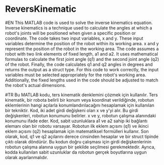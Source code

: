 # ReversKinematic

#EN This MATLAB code is used to solve the inverse kinematics equation. Inverse kinematics is a technique used to calculate the angles at which a robot's joints will be positioned when given a specific position or coordinate.
  The code takes two input variables, x and y. These input variables determine the position of the robot within its working area. x and y represent the position of the robot in the working area.
  The code assumes a robot with two link elements of fixed length, a1 and a2. It uses mathematical formulas to calculate the first joint angle (q1) and the second joint angle (q2) of the robot.
  Finally, the code calculates q1 and q2 angles in degrees and returns the output as a struct type.
  For this code to work correctly, the input variables must be selected appropriately for the robot's working area. Additionally, the fixed lengths used in the code should be adjusted to match the robot's actual dimensions.


#TR Bu MATLAB kodu, ters kinematik denklemini çözmek için kullanılır. Ters kinematik, bir robota belirli bir konum veya koordinat verildiğinde, robotun eklemlerinin hangi açılarla konumlandırılacağını hesaplamak için kullanılan bir tekniktir.
  Kod, iki adet girdi değişkeni olan x ve y'yi alır. Bu girdi değişkenleri, robotun konumunu belirler. x ve y, robotun çalışma alanındaki konumunu ifade eder.
  Kod, sabit uzunluklara a1 ve a2 sahip iki bağlantı elemanı olan bir robotu varsayar. Robotun ilk eklem açısını (q1) ve ikinci eklem açısını (q2) hesaplamak için matematiksel formülleri kullanır.
  Son olarak, kod, q1 ve q2 açılarını derece cinsinden hesaplar ve bir struct tipinde çıktı olarak döndürür.
  Bu kodun doğru çalışması için girdi değişkenlerinin robotun çalışma alanına uygun bir şekilde seçilmesi gerekmektedir. Ayrıca, kodda kullanılan sabit uzunluklar da robotun gerçek boyutlarına uygun olarak ayarlanmalıdır.
